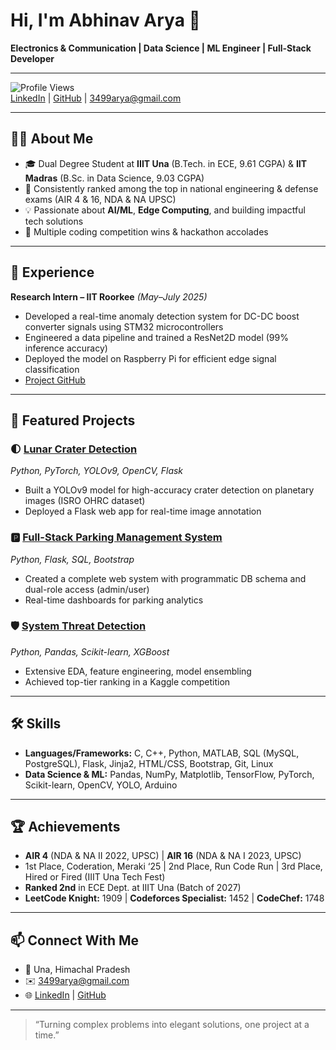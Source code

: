 # Hi, I'm Abhinav Arya 👋

**Electronics & Communication | Data Science | ML Engineer | Full-Stack Developer**

---

![Profile Views](https://komarev.com/ghpvc/?username=Abhinav3499&color=blue)  
[LinkedIn](https://www.linkedin.com/in/your-link) | [GitHub](https://github.com/Abhinav3499) | 3499arya@gmail.com

---

## 👨‍🎓 About Me

- 🎓 Dual Degree Student at **IIIT Una** (B.Tech. in ECE, 9.61 CGPA) & **IIT Madras** (B.Sc. in Data Science, 9.03 CGPA)
- 🏅 Consistently ranked among the top in national engineering & defense exams (AIR 4 & 16, NDA & NA UPSC)
- 💡 Passionate about **AI/ML**, **Edge Computing**, and building impactful tech solutions
- 🥇 Multiple coding competition wins & hackathon accolades

---

## 💼 Experience

**Research Intern – IIT Roorkee** *(May–July 2025)*  
- Developed a real-time anomaly detection system for DC-DC boost converter signals using STM32 microcontrollers  
- Engineered a data pipeline and trained a ResNet2D model (99% inference accuracy)  
- Deployed the model on Raspberry Pi for efficient edge signal classification  
- [Project GitHub](#) <!-- Replace with actual link -->

---

## 🚀 Featured Projects

### 🌓 [Lunar Crater Detection](#) <!-- Replace with actual link -->
*Python, PyTorch, YOLOv9, OpenCV, Flask*  
- Built a YOLOv9 model for high-accuracy crater detection on planetary images (ISRO OHRC dataset)  
- Deployed a Flask web app for real-time image annotation

### 🅿️ [Full-Stack Parking Management System](#) <!-- Replace with actual link -->
*Python, Flask, SQL, Bootstrap*  
- Created a complete web system with programmatic DB schema and dual-role access (admin/user)  
- Real-time dashboards for parking analytics

### 🛡️ [System Threat Detection](#) <!-- Replace with actual link -->
*Python, Pandas, Scikit-learn, XGBoost*  
- Extensive EDA, feature engineering, model ensembling  
- Achieved top-tier ranking in a Kaggle competition

---

## 🛠️ Skills

- **Languages/Frameworks:** C, C++, Python, MATLAB, SQL (MySQL, PostgreSQL), Flask, Jinja2, HTML/CSS, Bootstrap, Git, Linux
- **Data Science & ML:** Pandas, NumPy, Matplotlib, TensorFlow, PyTorch, Scikit-learn, OpenCV, YOLO, Arduino

---

## 🏆 Achievements

- **AIR 4** (NDA & NA II 2022, UPSC) | **AIR 16** (NDA & NA I 2023, UPSC)  
- 1st Place, Coderation, Meraki ‘25 | 2nd Place, Run Code Run | 3rd Place, Hired or Fired (IIIT Una Tech Fest)  
- **Ranked 2nd** in ECE Dept. at IIIT Una (Batch of 2027)
- **LeetCode Knight:** 1909 | **Codeforces Specialist:** 1452 | **CodeChef:** 1748

---

## 📫 Connect With Me

- 📍 Una, Himachal Pradesh
- ✉️ 3499arya@gmail.com
- 🌐 [LinkedIn](https://www.linkedin.com/in/your-link) | [GitHub](https://github.com/Abhinav3499)

---

> “Turning complex problems into elegant solutions, one project at a time.”
